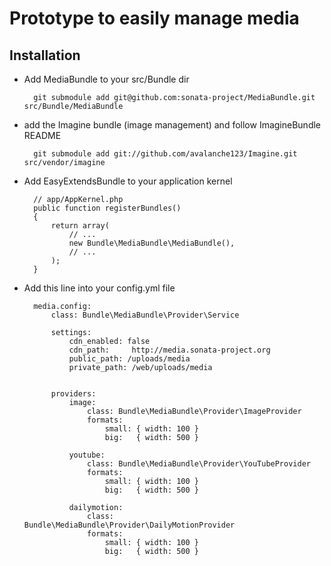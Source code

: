 # Prototype to easily manage media

## Installation

* Add MediaBundle to your src/Bundle dir

        git submodule add git@github.com:sonata-project/MediaBundle.git src/Bundle/MediaBundle

* add the Imagine bundle (image management) and follow ImagineBundle README

        git submodule add git://github.com/avalanche123/Imagine.git src/vendor/imagine

* Add EasyExtendsBundle to your application kernel

        // app/AppKernel.php
        public function registerBundles()
        {
            return array(
                // ...
                new Bundle\MediaBundle\MediaBundle(),
                // ...
            );
        }


* Add this line into your config.yml file 


        media.config:
            class: Bundle\MediaBundle\Provider\Service

            settings:
                cdn_enabled: false
                cdn_path:     http://media.sonata-project.org
                public_path: /uploads/media
                private_path: /web/uploads/media


            providers:
                image:
                    class: Bundle\MediaBundle\Provider\ImageProvider
                    formats:
                        small: { width: 100 }
                        big:   { width: 500 }

                youtube:
                    class: Bundle\MediaBundle\Provider\YouTubeProvider
                    formats:
                        small: { width: 100 }
                        big:   { width: 500 }

                dailymotion:
                    class: Bundle\MediaBundle\Provider\DailyMotionProvider
                    formats:
                        small: { width: 100 }
                        big:   { width: 500 }
